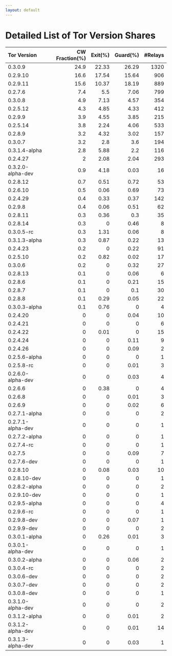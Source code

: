 ```yaml
---
layout: default
---
```



# Detailed List of Tor Version Shares

| Tor Version       |   CW Fraction(%) |   Exit(%) |   Guard(%) |   #Relays |
|:------------------|-----------------:|----------:|-----------:|----------:|
| 0.3.0.9           |             24.9 |     22.33 |      26.29 |      1320 |
| 0.2.9.10          |             16.6 |     17.54 |      15.64 |       906 |
| 0.2.9.11          |             15.6 |     10.37 |      18.19 |       889 |
| 0.2.7.6           |              7.4 |      5.5  |       7.06 |       799 |
| 0.3.0.8           |              4.9 |      7.13 |       4.57 |       354 |
| 0.2.5.12          |              4.3 |      4.85 |       4.33 |       412 |
| 0.2.9.9           |              3.9 |      4.55 |       3.85 |       215 |
| 0.2.5.14          |              3.8 |      2.24 |       4.06 |       533 |
| 0.2.8.9           |              3.2 |      4.32 |       3.02 |       157 |
| 0.3.0.7           |              3.2 |      2.8  |       3.6  |       194 |
| 0.3.1.4-alpha     |              2.8 |      5.88 |       2.2  |       116 |
| 0.2.4.27          |              2   |      2.08 |       2.04 |       293 |
| 0.3.2.0-alpha-dev |              0.9 |      4.18 |       0.03 |        16 |
| 0.2.8.12          |              0.7 |      0.51 |       0.72 |        53 |
| 0.2.6.10          |              0.5 |      0.06 |       0.69 |        73 |
| 0.2.4.29          |              0.4 |      0.33 |       0.37 |       142 |
| 0.2.9.8           |              0.4 |      0.06 |       0.51 |        62 |
| 0.2.8.11          |              0.3 |      0.36 |       0.3  |        35 |
| 0.2.8.14          |              0.3 |      0    |       0.46 |         8 |
| 0.3.0.5-rc        |              0.3 |      1.31 |       0.06 |         8 |
| 0.3.1.3-alpha     |              0.3 |      0.87 |       0.22 |        13 |
| 0.2.4.23          |              0.2 |      0    |       0.22 |        91 |
| 0.2.5.10          |              0.2 |      0.82 |       0.02 |        17 |
| 0.3.0.6           |              0.2 |      0    |       0.32 |        27 |
| 0.2.8.13          |              0.1 |      0    |       0.06 |         6 |
| 0.2.8.6           |              0.1 |      0    |       0.21 |        15 |
| 0.2.8.7           |              0.1 |      0    |       0.1  |        30 |
| 0.2.8.8           |              0.1 |      0.29 |       0.05 |        22 |
| 0.3.0.3-alpha     |              0.1 |      0.76 |       0    |         4 |
| 0.2.4.20          |              0   |      0    |       0.04 |        10 |
| 0.2.4.21          |              0   |      0    |       0    |         6 |
| 0.2.4.22          |              0   |      0.01 |       0    |        15 |
| 0.2.4.24          |              0   |      0    |       0.11 |         9 |
| 0.2.4.26          |              0   |      0    |       0.09 |         2 |
| 0.2.5.6-alpha     |              0   |      0    |       0    |         1 |
| 0.2.5.8-rc        |              0   |      0    |       0.01 |         3 |
| 0.2.6.0-alpha-dev |              0   |      0    |       0.03 |         4 |
| 0.2.6.6           |              0   |      0.38 |       0    |         4 |
| 0.2.6.8           |              0   |      0    |       0.01 |         3 |
| 0.2.6.9           |              0   |      0    |       0.02 |         6 |
| 0.2.7.1-alpha     |              0   |      0    |       0    |         2 |
| 0.2.7.1-alpha-dev |              0   |      0    |       0    |         1 |
| 0.2.7.2-alpha     |              0   |      0    |       0    |         1 |
| 0.2.7.4-rc        |              0   |      0    |       0    |         1 |
| 0.2.7.5           |              0   |      0    |       0.09 |         7 |
| 0.2.7.6-dev       |              0   |      0    |       0    |         1 |
| 0.2.8.10          |              0   |      0.08 |       0.03 |        10 |
| 0.2.8.10-dev      |              0   |      0    |       0    |         1 |
| 0.2.8.2-alpha     |              0   |      0    |       0    |         2 |
| 0.2.9.10-dev      |              0   |      0    |       0    |         1 |
| 0.2.9.5-alpha     |              0   |      0    |       0    |         4 |
| 0.2.9.6-rc        |              0   |      0    |       0    |         1 |
| 0.2.9.8-dev       |              0   |      0    |       0.07 |         1 |
| 0.2.9.9-dev       |              0   |      0    |       0    |         2 |
| 0.3.0.1-alpha     |              0   |      0.26 |       0.01 |         3 |
| 0.3.0.1-alpha-dev |              0   |      0    |       0    |         1 |
| 0.3.0.2-alpha     |              0   |      0    |       0.06 |         2 |
| 0.3.0.4-rc        |              0   |      0    |       0    |         2 |
| 0.3.0.6-dev       |              0   |      0    |       0    |         2 |
| 0.3.0.7-dev       |              0   |      0    |       0    |         2 |
| 0.3.0.8-dev       |              0   |      0    |       0    |         1 |
| 0.3.1.0-alpha-dev |              0   |      0    |       0    |         2 |
| 0.3.1.2-alpha     |              0   |      0    |       0.01 |         2 |
| 0.3.1.2-alpha-dev |              0   |      0    |       0.01 |        14 |
| 0.3.1.3-alpha-dev |              0   |      0    |       0.03 |         1 |